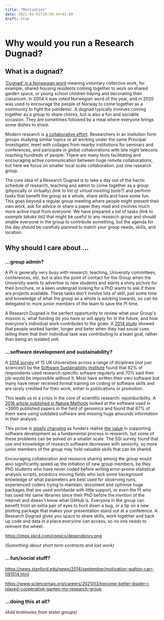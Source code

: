 ```yaml
---
title: "Motivation"
date: 2021-04-01T10:59:44+01:00
draft: true
---
```


# Why would you run a Research Dugnad?

## What is a dugnad?

['Dugnad' is a Norwegian word](https://en.wikipedia.org/wiki/Communal_work#Norway) meaning voluntary collective work, for example, shared housing residents coming together to work on  shared garden space, or young school children tidying and decorating their classroom. In 2004 it was voted Norwegian word of the year, and in 2020 was used to encourage the people of Norway to come together as a community to fight the pandemic. A dugnad typically involves coming together as a group to share chores, but is also a fun and sociable occasion. They are sometimes followed by a meal where everyone brings some dishes to share. 

Modern research is [a collaborative effort](https://www.nature.com/news/2008/081008/full/455720a.html). Researchers in an insitution form groups studying similar topics or all working under the same Principal Investigator, meet with collages from nearby institutions for seminars and conferences, and paricipate in global collaborations with late night telecons reaching hundreds of people. Thjere are many tools facilitating and encouraging active communication between huge remote collaborations, but here we focus on smaller local scale collaboration: just one research group.

The core idea of a Research Dugnad is to take a day out of the hectic schedule of research, teaching and admin to come together as a group (physically or virtually) *(link to list of virtual meeting tools?)* and perform tasks that benefit the group as a whole, share skills and have some fun. This goes beyond a regular group meeting where people might present their own work, ask for advice or share a paper they read and involves much more active input from everyone. We have prepared a list of tasks *(link to example taksks list)* that might be useful to any research group and should enable everyone in the group to contribute something, but the agenda for the day should be carefully planned to match your group needs, skills, and location.

## Why should I care about ...

### ...group admin?

A PI is generally very busy with research, teaching, University committees, conferences, etc. but is also the point of contact for the Group when the University wants to advertise to new students and wants a shiny picture for their brochure, or a keen undergrad looking for a PhD wants to ask if there are projects available. These tasks don't involve lots of skill, just some time and knowledge of what the group as a whole is working towards, so can be delegated to more junior members of the team to save the PI time.

A Research Dugnad is the perfect opportunity to review what your Group's mission is, what funding do you have or will apply for in the future, and how everyone's individual work contributes to the goals. A [2014 study](https://news.stanford.edu/news/2014/september/motivation-walton-carr-091514.html) showed that people worked harder, longer and beter when they had social cues telling them that their individual task was contributing to a team goal, rather than being an isolated unit.

### ...software development and sustainability?

A [2014 survey](https://software.ac.uk/blog/2014-12-04-its-impossible-conduct-research-without-software-say-7-out-10-uk-researchers) of 15 UK Universities across a range of diciplines (not just sciences!) by the [Software Sustainability Institute](https://www.software.ac.uk/) found that 92% of respondents used research-specific sofware regulerly and 70% said their job would be impossible without it. Most have written their own software but many have never received formal training on coding or software skills and are rarely credited for their work, either in publications or promotion.

This leads us to a crisis in the core of scientific research: reporducibility. A [2016 article published in Nature Methods](https://www.ncbi.nlm.nih.gov/pmc/articles/PMC7802636/) looked at the software used in ~3900 published papers in the field of genomics and found that 67% of them were using outdated software and missing huge amounds information in their analysis.

This pictue is [slowly changing](https://www.software.ac.uk/blog/2018-04-11-secret-behind-growth-rse-groups-uk) as funders realise [the value](https://www.nature.com/articles/s43588-021-00048-5) in supporting software development as a fundamental process in research, but some of these problems can be solved on a smaller scale. The SSI survey found that use and knowledge of research software decreases with seniority, so more junior members of the group may hold valuable skills that can be shared. 

Encouraging collaboration and resource sharing among the group would also significantly speed up the initiation of new group members, be they PhD students who have never coded before writing error-proine statistical analysis scripts, postdocs moving fields who lack some background knowledge of what parameters are best used for observing runs, experienced coders trying to maintain, document and optimise huge packages that are used worldwide with little support, or even the PI who has used hte same libraries since their PhD before the invntion of the internet and doesn't know what GitHub is. Everyone in the group can benefit from an extra pair of eyes to hunt down a bug, or a tip on a new plotting package that makes your presentation stand out at a conference. A Research Dugnad gives you space to share skills, work together and back up code and data in a place everyone can access, so no one needs to reinvent the wheel. 

https://imgs.xkcd.com/comics/dependency.png

*(Something about short term contracts and lost work)*



### ...fun/social stuff?

https://news.stanford.edu/news/2014/september/motivation-walton-carr-091514.html

https://www.sciencemag.org/careers/2021/03/become-better-leader-i-played-cooperative-games-my-research-group

### ...doing this at all?

*(Add testimoies from tester groups)*
